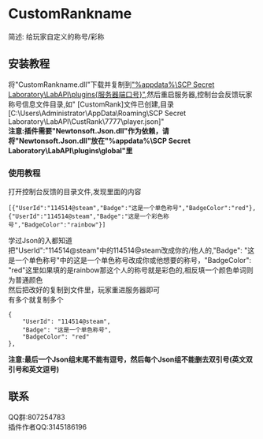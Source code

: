 # CustomRankname
简述: 给玩家自定义的称号/彩称
## 安装教程
将"CustomRankname.dll"下载并复制到<ins>"%appdata%\SCP Secret Laboratory\LabAPI\plugins\{服务器端口号}"</ins>,然后重启服务器,控制台会反馈玩家称号信息文件目录,如" [CustomRank]文件已创建,目录[C:\Users\Administrator\AppData\Roaming\SCP Secret Laboratory\LabAPI\CustRank\7777\player.json]"\
**注意:插件需要"Newtonsoft.Json.dll"作为依赖，请将"Newtonsoft.Json.dll"放在"%appdata%\SCP Secret Laboratory\LabAPI\plugins\global"里**
### 使用教程
打开控制台反馈的目录文件,发现里面的内容
```
[{"UserId":"114514@steam","Badge":"这是一个单色称号","BadgeColor":"red"},{"UserId":"114514@steam","Badge":"这是一个彩色称号","BadgeColor":"rainbow"}]
```
学过Json的入都知道\
把"UserId":"114514@steam"中的114514@steam改成你的/他人的,"Badge": "这是一个单色称号"中的这是一个单色称号改成你或他想要的称号，"BadgeColor": "red"这里如果填的是rainbow那这个人的称号就是彩色的,相反填一个颜色单词则为普通颜色\
然后把改好的复制到文件里，玩家重进服务器即可\
有多个就复制多个
```
{
    "UserId": "114514@steam",
    "Badge": "这是一个单色称号",
    "BadgeColor": "red"
},
```
**注意:最后一个Json组末尾不能有逗号，然后每个Json组不能删去双引号(英文双引号和英文逗号)**
## 联系
QQ群:807254783\
插件作者QQ:3145186196
